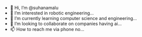 - 👋 Hi, I’m @suhanamalu
- 👀 I’m interested in robotic engineering...
- 🌱 I’m currently learning computer science and engineering...
- 💞️ I’m looking to collaborate on companies having ai...
- 📫 How to reach me via phone no...

<!---
suhanamalu/suhanamalu is a ✨ special ✨ repository because its `README.md` (this file) appears on your GitHub profile.
You can click the Preview link to take a look at your changes.
--->

